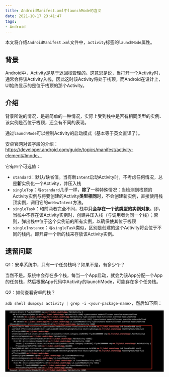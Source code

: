 ```yaml
---
title: AndroidManifest.xml中launchMode的含义
date: 2021-10-17 23:41:47
tags:
- Android
---
```


本文将介绍`AndroidManifest.xml`文件中，`activity`标签的`launchMode`属性。

<!-- more -->

## 背景

Android中，Activity是基于返回栈管理的。这意思是说，当打开一个Activity时，通常会将该Activity入栈，因此这时该Activity将处于栈顶。而Android在设计上，UI始终显示的是位于栈顶的那个Activity。

## 介绍

背景所说的情况，是最简单的一种情况，实际上受到栈中是否有相同类型的实例、该实例是否位于栈顶，还会有不同的表现。



通过`launchMode`可以控制Activity的启动模式（基本等于英文直译了）。



安卓官网对该字段的介绍：https://developer.android.com/guide/topics/manifest/activity-element#lmode。



它有四个可选值：

* `standard`：默认/缺省值。当有新`Intent`启动Activity时，不考虑任何情况，总是**新**实例化一个Activity，并压入栈
* `singleTop`：与`standard`几乎一样，**除了**一种特殊情况：当检测到栈顶的Activity实例与将要创建的Activity**类型相同**时，不会创建新实例，直接使用栈顶实例，调用它的`onNewIntent`方法。
* `singleTask`：和前两者完全不同，栈中**只会存在一个该类型的实例对象**。即，当栈中不存在该Activity实例时，创建并压入栈（与调用者为同一个栈）；否则，弹出栈中位于这个实例前的所有实例，以确保使其位于栈顶
* `singleInstance`：与`singleTask`类似，区别是创建的这个Activity将会位于不同的栈内。即开辟一个新的栈来存放该Activity实例。



## 遗留问题

Q1：安卓系统中，只有一个任务栈吗？如果不是，有多少个？

当然不是。系统中会存在多个栈，每当一个App启动，就会为该App分配一个App的任务栈，然后根据App代码中Activity的launchMode，可能存在多个任务栈。

Q2：如何查看安卓的栈？

`adb shell dumpsys activity | grep -i <your-package-name>`，然后如下图：

![检查App的任务栈](/images/check-android-app-stack.jpg)
